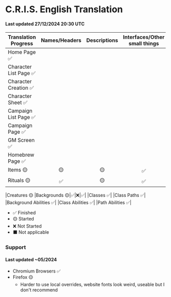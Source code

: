 # C.R.I.S. English Translation

#### Last updated 27/12/2024 20:30 UTC

| Translation Progress   | Names/Headers | Descriptions | Interfaces/Other small things |
| ---------------------- | :-----------: | :----------: | :---------------------------: |
| Home Page ✅           |               |              |                               |
| Character List Page ✅ |               |              |                               |
| Character Creation ✅  |               |              |                               |
| Character Sheet ✅     |               |              |                               |
| Campaign List Page ✅  |               |              |                               |
| Campaign Page ✅       |               |              |                               |
| GM Screen ✅           |               |              |                               |
| Homebrew Page ✅       |               |              |                               |
| Items 🟡               |      🟡       |      🟡      |              ✅               |
| Rituals 🟡             |      ✅       |      🟡      |              ✅               |

|Creatures 🟡
|Backgrounds 🟡|✅|❌|✅|
|Classes ✅|
|Class Paths ✅|
|Background Abilities ✅|
|Class Abilities ✅|
|Path Abilities ✅|

- ✅ Finished
- 🟡 Started
- ❌ Not Started
- ⬛ Not applicable

### Support

#### Last updated ~05/2024

- Chromium Browsers ✅
- Firefox 🟡
  - Harder to use local overrides, website fonts look weird, useable but I don't recommend
